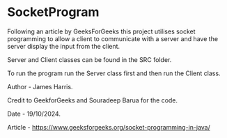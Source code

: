 # SocketProgram
Following an article by GeeksForGeeks this project utilises socket programming to allow a client to communicate with a server and have the server display the input from the client.

Server and Client classes can be found in the SRC folder.

To run the program run the Server class first and then run the Client class.

Author - James Harris.

Credit to GeekforGeeks and Souradeep Barua for the code.

Date - 19/10/2024.

Article - https://www.geeksforgeeks.org/socket-programming-in-java/

